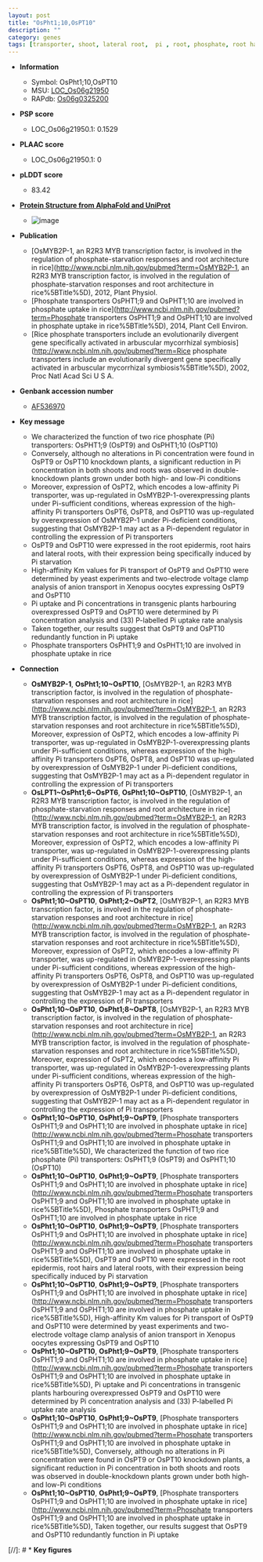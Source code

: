 ```yaml
---
layout: post
title: "OsPht1;10,OsPT10"
description: ""
category: genes
tags: [transporter, shoot, lateral root,  pi , root, phosphate, root hair]
---
```


* **Information**  
    + Symbol: OsPht1;10,OsPT10  
    + MSU: [LOC_Os06g21950](http://rice.plantbiology.msu.edu/cgi-bin/ORF_infopage.cgi?orf=LOC_Os06g21950)  
    + RAPdb: [Os06g0325200](http://rapdb.dna.affrc.go.jp/viewer/gbrowse_details/irgsp1?name=Os06g0325200)  

* **PSP score**  
    + LOC_Os06g21950.1: 0.1529 

* **PLAAC score**  
    + LOC_Os06g21950.1: 0 

* **pLDDT score**
    + 83.42

* **[Protein Structure from AlphaFold and UniProt](https://www.uniprot.org/uniprotkb/Q69T94/entry#structure)**
    + ![image](https://ricepsp.github.io/images/Q6/AF-Q69T94-F1.png)

* **Publication**  
    + [OsMYB2P-1, an R2R3 MYB transcription factor, is involved in the regulation of phosphate-starvation responses and root architecture in rice](http://www.ncbi.nlm.nih.gov/pubmed?term=OsMYB2P-1, an R2R3 MYB transcription factor, is involved in the regulation of phosphate-starvation responses and root architecture in rice%5BTitle%5D), 2012, Plant Physiol.
    + [Phosphate transporters OsPHT1;9 and OsPHT1;10 are involved in phosphate uptake in rice](http://www.ncbi.nlm.nih.gov/pubmed?term=Phosphate transporters OsPHT1;9 and OsPHT1;10 are involved in phosphate uptake in rice%5BTitle%5D), 2014, Plant Cell Environ.
    + [Rice phosphate transporters include an evolutionarily divergent gene specifically activated in arbuscular mycorrhizal symbiosis](http://www.ncbi.nlm.nih.gov/pubmed?term=Rice phosphate transporters include an evolutionarily divergent gene specifically activated in arbuscular mycorrhizal symbiosis%5BTitle%5D), 2002, Proc Natl Acad Sci U S A.

* **Genbank accession number**  
    + [AF536970](http://www.ncbi.nlm.nih.gov/nuccore/AF536970)

* **Key message**  
    + We characterized the function of two rice phosphate (Pi) transporters: OsPHT1;9 (OsPT9) and OsPHT1;10 (OsPT10)
    + Conversely, although no alterations in Pi concentration were found in OsPT9 or OsPT10 knockdown plants, a significant reduction in Pi concentration in both shoots and roots was observed in double-knockdown plants grown under both high- and low-Pi conditions
    + Moreover, expression of OsPT2, which encodes a low-affinity Pi transporter, was up-regulated in OsMYB2P-1-overexpressing plants under Pi-sufficient conditions, whereas expression of the high-affinity Pi transporters OsPT6, OsPT8, and OsPT10 was up-regulated by overexpression of OsMYB2P-1 under Pi-deficient conditions, suggesting that OsMYB2P-1 may act as a Pi-dependent regulator in controlling the expression of Pi transporters
    + OsPT9 and OsPT10 were expressed in the root epidermis, root hairs and lateral roots, with their expression being specifically induced by Pi starvation
    + High-affinity Km values for Pi transport of OsPT9 and OsPT10 were determined by yeast experiments and two-electrode voltage clamp analysis of anion transport in Xenopus oocytes expressing OsPT9 and OsPT10
    + Pi uptake and Pi concentrations in transgenic plants harbouring overexpressed OsPT9 and OsPT10 were determined by Pi concentration analysis and (33) P-labelled Pi uptake rate analysis
    + Taken together, our results suggest that OsPT9 and OsPT10 redundantly function in Pi uptake
    + Phosphate transporters OsPHT1;9 and OsPHT1;10 are involved in phosphate uptake in rice

* **Connection**  
    + __OsMYB2P-1__, __OsPht1;10~OsPT10__, [OsMYB2P-1, an R2R3 MYB transcription factor, is involved in the regulation of phosphate-starvation responses and root architecture in rice](http://www.ncbi.nlm.nih.gov/pubmed?term=OsMYB2P-1, an R2R3 MYB transcription factor, is involved in the regulation of phosphate-starvation responses and root architecture in rice%5BTitle%5D), Moreover, expression of OsPT2, which encodes a low-affinity Pi transporter, was up-regulated in OsMYB2P-1-overexpressing plants under Pi-sufficient conditions, whereas expression of the high-affinity Pi transporters OsPT6, OsPT8, and OsPT10 was up-regulated by overexpression of OsMYB2P-1 under Pi-deficient conditions, suggesting that OsMYB2P-1 may act as a Pi-dependent regulator in controlling the expression of Pi transporters
    + __OsLPT1~OsPht1;6~OsPT6__, __OsPht1;10~OsPT10__, [OsMYB2P-1, an R2R3 MYB transcription factor, is involved in the regulation of phosphate-starvation responses and root architecture in rice](http://www.ncbi.nlm.nih.gov/pubmed?term=OsMYB2P-1, an R2R3 MYB transcription factor, is involved in the regulation of phosphate-starvation responses and root architecture in rice%5BTitle%5D), Moreover, expression of OsPT2, which encodes a low-affinity Pi transporter, was up-regulated in OsMYB2P-1-overexpressing plants under Pi-sufficient conditions, whereas expression of the high-affinity Pi transporters OsPT6, OsPT8, and OsPT10 was up-regulated by overexpression of OsMYB2P-1 under Pi-deficient conditions, suggesting that OsMYB2P-1 may act as a Pi-dependent regulator in controlling the expression of Pi transporters
    + __OsPht1;10~OsPT10__, __OsPht1;2~OsPT2__, [OsMYB2P-1, an R2R3 MYB transcription factor, is involved in the regulation of phosphate-starvation responses and root architecture in rice](http://www.ncbi.nlm.nih.gov/pubmed?term=OsMYB2P-1, an R2R3 MYB transcription factor, is involved in the regulation of phosphate-starvation responses and root architecture in rice%5BTitle%5D), Moreover, expression of OsPT2, which encodes a low-affinity Pi transporter, was up-regulated in OsMYB2P-1-overexpressing plants under Pi-sufficient conditions, whereas expression of the high-affinity Pi transporters OsPT6, OsPT8, and OsPT10 was up-regulated by overexpression of OsMYB2P-1 under Pi-deficient conditions, suggesting that OsMYB2P-1 may act as a Pi-dependent regulator in controlling the expression of Pi transporters
    + __OsPht1;10~OsPT10__, __OsPht1;8~OsPT8__, [OsMYB2P-1, an R2R3 MYB transcription factor, is involved in the regulation of phosphate-starvation responses and root architecture in rice](http://www.ncbi.nlm.nih.gov/pubmed?term=OsMYB2P-1, an R2R3 MYB transcription factor, is involved in the regulation of phosphate-starvation responses and root architecture in rice%5BTitle%5D), Moreover, expression of OsPT2, which encodes a low-affinity Pi transporter, was up-regulated in OsMYB2P-1-overexpressing plants under Pi-sufficient conditions, whereas expression of the high-affinity Pi transporters OsPT6, OsPT8, and OsPT10 was up-regulated by overexpression of OsMYB2P-1 under Pi-deficient conditions, suggesting that OsMYB2P-1 may act as a Pi-dependent regulator in controlling the expression of Pi transporters
    + __OsPht1;10~OsPT10__, __OsPht1;9~OsPT9__, [Phosphate transporters OsPHT1;9 and OsPHT1;10 are involved in phosphate uptake in rice](http://www.ncbi.nlm.nih.gov/pubmed?term=Phosphate transporters OsPHT1;9 and OsPHT1;10 are involved in phosphate uptake in rice%5BTitle%5D), We characterized the function of two rice phosphate (Pi) transporters: OsPHT1;9 (OsPT9) and OsPHT1;10 (OsPT10)
    + __OsPht1;10~OsPT10__, __OsPht1;9~OsPT9__, [Phosphate transporters OsPHT1;9 and OsPHT1;10 are involved in phosphate uptake in rice](http://www.ncbi.nlm.nih.gov/pubmed?term=Phosphate transporters OsPHT1;9 and OsPHT1;10 are involved in phosphate uptake in rice%5BTitle%5D), Phosphate transporters OsPHT1;9 and OsPHT1;10 are involved in phosphate uptake in rice
    + __OsPht1;10~OsPT10__, __OsPht1;9~OsPT9__, [Phosphate transporters OsPHT1;9 and OsPHT1;10 are involved in phosphate uptake in rice](http://www.ncbi.nlm.nih.gov/pubmed?term=Phosphate transporters OsPHT1;9 and OsPHT1;10 are involved in phosphate uptake in rice%5BTitle%5D), OsPT9 and OsPT10 were expressed in the root epidermis, root hairs and lateral roots, with their expression being specifically induced by Pi starvation
    + __OsPht1;10~OsPT10__, __OsPht1;9~OsPT9__, [Phosphate transporters OsPHT1;9 and OsPHT1;10 are involved in phosphate uptake in rice](http://www.ncbi.nlm.nih.gov/pubmed?term=Phosphate transporters OsPHT1;9 and OsPHT1;10 are involved in phosphate uptake in rice%5BTitle%5D), High-affinity Km values for Pi transport of OsPT9 and OsPT10 were determined by yeast experiments and two-electrode voltage clamp analysis of anion transport in Xenopus oocytes expressing OsPT9 and OsPT10
    + __OsPht1;10~OsPT10__, __OsPht1;9~OsPT9__, [Phosphate transporters OsPHT1;9 and OsPHT1;10 are involved in phosphate uptake in rice](http://www.ncbi.nlm.nih.gov/pubmed?term=Phosphate transporters OsPHT1;9 and OsPHT1;10 are involved in phosphate uptake in rice%5BTitle%5D), Pi uptake and Pi concentrations in transgenic plants harbouring overexpressed OsPT9 and OsPT10 were determined by Pi concentration analysis and (33) P-labelled Pi uptake rate analysis
    + __OsPht1;10~OsPT10__, __OsPht1;9~OsPT9__, [Phosphate transporters OsPHT1;9 and OsPHT1;10 are involved in phosphate uptake in rice](http://www.ncbi.nlm.nih.gov/pubmed?term=Phosphate transporters OsPHT1;9 and OsPHT1;10 are involved in phosphate uptake in rice%5BTitle%5D), Conversely, although no alterations in Pi concentration were found in OsPT9 or OsPT10 knockdown plants, a significant reduction in Pi concentration in both shoots and roots was observed in double-knockdown plants grown under both high- and low-Pi conditions
    + __OsPht1;10~OsPT10__, __OsPht1;9~OsPT9__, [Phosphate transporters OsPHT1;9 and OsPHT1;10 are involved in phosphate uptake in rice](http://www.ncbi.nlm.nih.gov/pubmed?term=Phosphate transporters OsPHT1;9 and OsPHT1;10 are involved in phosphate uptake in rice%5BTitle%5D), Taken together, our results suggest that OsPT9 and OsPT10 redundantly function in Pi uptake

[//]: # * **Key figures**  


